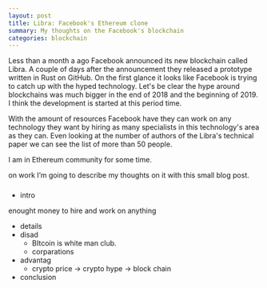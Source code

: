 ```yaml
---
layout: post
title: Libra: Facebook's Ethereum clone
summary: My thoughts on the Facebook's blockchain
categories: blockchain
---
```


Less than a month a ago Facebook announced its new blockchain called Libra. A couple of days after the announcement they released a prototype written in Rust on GitHub. On the first glance it looks like Facebook is trying to catch up with the hyped technology. Let's be clear the hype around blockchains was much bigger in the end of 2018 and the beginning of 2019. I think the development is started at this period time.

With the amount of resources Facebook have they can work on any technology they want by hiring as many specialists in this technology's area as they can. Even looking at the number of authors of the Libra's technical paper we can see the list of more than 50 people.

I am in Ethereum community for some time.

on  work I’m going to describe my thoughts on it with this small blog post.

###



- intro

enought money to hire and work on anything
- details
- disad
  - BItcoin is white man club.
  - corparations
- advantag
  - crypto price -> crypto hype -> block chain
- conclusion
